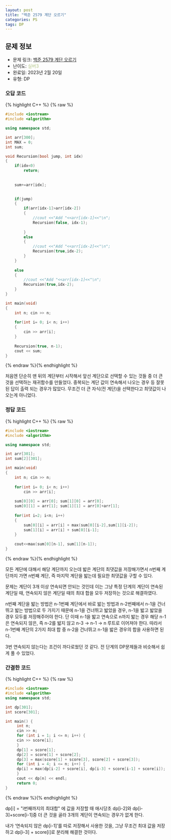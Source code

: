 ```yaml
---
layout: post
title: "백준 2579 계단 오르기"
categories: PS
tags: DP
---
```


## 문제 정보
- 문제 링크: [백준 2579 계단 오르기](https://www.acmicpc.net/problem/2579)
- 난이도: <span style="color:#B5C78A">실버3</span>
- 완료일: 2023년 2월 20일
- 유형: DP

### 오답 코드

{% highlight C++ %} {% raw %}
```C++
#include <iostream>
#include <algorithm>

using namespace std;

int arr[300];
int MAX = 0;
int sum;

void Recursion(bool jump, int idx)
{	
	if(idx<0)
		return;
	
	
	sum+=arr[idx];

	
	if(jump)
	{
		if(arr[idx-1]>arr[idx-2])
		{
			//cout <<"Add "<<arr[idx-1]<<"\n";
			Recursion(false, idx-1);
			
		}
		else
		{
			//cout <<"Add "<<arr[idx-2]<<"\n";
			Recursion(true,idx-2);
		}
	}
	
	else
	{		
		//cout <<"Add "<<arr[idx-1]<<"\n";
		Recursion(true,idx-2);
	}
}

int main(void)
{
	int n; cin >> n;
	
	for(int i= 0; i< n; i++)
	{
		cin >> arr[i];
	}
		
	Recursion(true, n-1);
	cout << sum;
}
```
{% endraw %}{% endhighlight %}

처음엔 단순히 맨 뒤의 계단부터 시작해서 앞선 계단으로 선택할 수 있는 것들 중 더 큰 것을 선택하는 재귀함수를 만들었다. 중복되는 계단 값이 연속해서 나오는 경우 등 잘못된 답이 출력 되는 경우가 많았다. 무조건 더 큰 자식(전 계단)을 선택한다고 최댓값이 나오는게 아니었다.

### 정답 코드

{% highlight C++ %} {% raw %}
```C++
#include <iostream>
#include <algorithm>

using namespace std;

int arr[301];
int sum[2][301];

int main(void)
{
	int n; cin >> n;
	
	for(int i= 0; i< n; i++)
		cin >> arr[i];
	
	sum[0][0] = arr[0]; sum[1][0] = arr[0];
	sum[0][1] = arr[1]; sum[1][1] = arr[0]+arr[1];
	
	for(int i=2; i<n; i++)
	{
		sum[0][i] = arr[i] + max(sum[0][i-2],sum[1][i-2]);
		sum[1][i] = arr[i] + sum[0][i-1];
	}
	
	cout<<max(sum[0][n-1], sum[1][n-1]);
}
```
{% endraw %}{% endhighlight %}

모든 계단에 대해서 해당 계단까지 오는데 밟은 계단의 최댓값을 저장해가면서 n번째 계단까지 가면 n번째 계단, 즉 마지막 계단을 밟는데 필요한 최댓값을 구할 수 있다.

문제는 계단이 3개 이상 연속되면 안되는 것인데 이는 그냥 특정 단계의 계단이 연속된 계단일 때, 연속되지 않은 계단일 때의 최대 합을 모두 저장하는 것으로 해결하였다. 

n번째 계단을 밟는 방법은 n-1번째 계단에서 바로 밟는 방법과 n-2번째에서 n-1을 건너뛰고 밟는 방법으로 두 가지기 때문에 n-1을 건너뛰고 밟았을 경우, n-1을 밟고 밟았을 경우 모두를 저장해주어야 한다. 단 이때 n-1을 밟고 연속으로 n까지 밟는 경우 해당 n-1은 연속되지 않은, 즉 n-2를 밟지 않고 n-3 → n-1 → n 루트로 이어져야 한다. 따라서 n-1번째 계단의 2가지 최대 합 중 n-2을 건너뛰고 n-1을 밟은 경우의 합을 사용하면 된다.

3번 연속되지 않는다는 조건이 까다로웠던 것 같다. 전 단계의 DP문제들과 비슷해서 쉽게 풀 수 있었다.

### 간결한 코드

{% highlight C++ %} {% raw %}
```C++
#include <iostream>
#include <algorithm>
using namespace std;

int dp[301];
int score[301];

int main() {
	 int n;
	 cin >> n;
	 for (int i = 1; i <= n; i++) {
	 cin >> score[i];
	 }
	 dp[1] = score[1];
	 dp[2] = score[1] + score[2];
	 dp[3] = max(score[1] + score[3], score[2] + score[3]);
	 for (int i = 4; i <= n; i++) {
	 dp[i] = max(dp[i-2] + score[i], dp[i-3] + score[i-1] + score[i]);
	 }
	 cout << dp[n] << endl;
	 return 0;
}
```
{% endraw %}{% endhighlight %}

dp[i] = "i번째까지의 최대합" 에 값을 저장할 때 애시당초 dp[i-2]와 dp[i-3]+score[i-1]중 더 큰 것을 골라 3개의 계단이 연속되는 경우가 없게 한다. 

내가 ‘연속되지 않은 dp[i-1]’를 따로 저장해서 사용한 것을, 그냥 무조건 최대 값을 저장하고 dp[i-3] + score[i]로 분리해 해결한 것이다.

